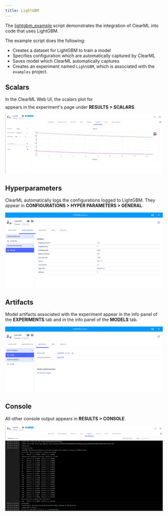 ```yaml
---
title: LightGBM
---
```


The [lightgbm_example](https://github.com/allegroai/clearml/blob/master/examples/frameworks/lightgbm/lightgbm_example.py) 
script demonstrates the integration of ClearML into code that uses LightGBM. 

The example script does the following: 
* Creates a dataset for LightGBM to train a model
* Specifies configuration which are automatically captured by ClearML
* Saves model which ClearML automatically captures
* Creates an experiment named `LightGBM`, which is associated with the `examples` project.

## Scalars

In the ClearML Web UI, the scalars plot for $$$$$$$$$$$$ appears in the experiment's page under **RESULTS > SCALARS**.

![LightGBM scalars](../../../img/examples_lightgbm_scalars.png)

## Hyperparameters

ClearML automatically logs the configurations logged to LightGBM. They appear in **CONFIGURATIONS > HYPER PARAMETERS > GENERAL**.

![LightGBM hyperparameters](../../../img/examples_lightgbm_config.png)

## Artifacts

Model artifacts associated with the experiment appear in the info panel of the **EXPERIMENTS** tab and in the info panel of the **MODELS** tab.

![LightGBM model](../../../img/examples_lightgbm_model.png)

## Console

All other console output appears in **RESULTS > CONSOLE**.

![LightGBM console](../../../img/examples_lightgbm_console.png)


